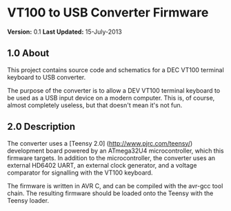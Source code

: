 VT100 to USB Converter Firmware
===============================

**Version:** 0.1
**Last Updated:** 15-July-2013

## 1.0 About

This project contains source code and schematics for a DEC VT100 terminal keyboard to USB converter.

The purpose of the converter is to allow a DEV VT100 terminal keyboard to be used as a USB input device on a modern computer. This is, of course, almost completely useless, but that doesn't mean it's not fun.

## 2.0 Description

The converter uses a [Teensy 2.0] (http://www.pjrc.com/teensy/) development board powered by an ATmega32U4 microcontroller, which this firmware targets. In addition to the microcontroller, the converter uses an external HD6402 UART, an external clock generator, and a voltage comparator for signalling with the VT100 keyboard.

The firmware is written in AVR C, and can be compiled with the avr-gcc tool chain. The resulting firmware should be loaded onto the Teensy with the Teensy loader.
